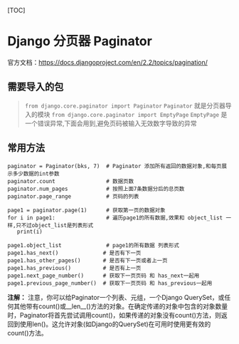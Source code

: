 [TOC]

# Django 分页器 Paginator
官方文档：https://docs.djangoproject.com/en/2.2/topics/pagination/

## 需要导入的包

> `from django.core.paginator import Paginator` `Paginator` 就是分页器导入的模块
> `from django.core.paginator import EmptyPage` `EmptyPage` 是一个错误异常,下面会用到,避免页码被输入无效数字导致的异常

## 常用方法

    paginator = Paginator(bks, 7)  # Paginator 添加所有返回的数据对象,和每页展示多少数据的int参数
    paginator.count                # 数据页数
    paginator.num_pages            # 按照上面7条数据分后的总页数
    paginator.page_range           # 页码的列表

    page1 = paginator.page(1)      # 获取第一页的数据对象
    for i in page1:                # 遍历page1的所有数据,效果和 object_list 一样,只不过object_list是列表形式
       print(i)

    page1.object_list              # page1的所有数据 列表形式
    page1.has_next()              # 是否有下一页
    page1.has_other_pages()       # 是否有下一页或者上一页
    page1.has_previous()          # 是否有上一页
    page1.next_page_number()      # 获取下一页页码 和 has_next一起用
    page1.previous_page_number()  # 获取下一页页码 和 has_previous一起用



**注解：**
注意，你可以给Paginator一个列表、元组，一个Django QuerySet，或任何其他带有count()或__len__()方法的对象。在确定传递的对象中包含的对象数量时，Paginator将首先尝试调用count()，如果传递的对象没有count()方法，则返回到使用len()。这允许对象(如Django的QuerySet)在可用时使用更有效的count()方法。